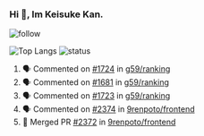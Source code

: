 ### Hi 👋, Im Keisuke Kan.

<!--
**9renpoto/9renpoto** is a ✨ _special_ ✨ repository because its `README.md` (this file) appears on your GitHub profile.

Here are some ideas to get you started:

- 🔭 I’m currently working on ...
- 🌱 I’m currently learning ...
- 👯 I’m looking to collaborate on ...
- 🤔 I’m looking for help with ...
- 💬 Ask me about ...
- 📫 How to reach me: ...
- 😄 Pronouns: ...
- ⚡ Fun fact: ...
-->

![follow](https://img.shields.io/github/followers/9renpoto?label=Follow&style=social)

![Top Langs](https://github-readme-stats.vercel.app/api/top-langs/?username=9renpoto&hide=html&layout=compact)
![status](https://github-readme-stats.vercel.app/api?username=9renpoto&show_icons=true&count_private=true&hide=issues,contribs)

<!--START_SECTION:activity-->
1. 🗣 Commented on [#1724](https://github.com/g59/ranking/issues/1724) in [g59/ranking](https://github.com/g59/ranking)
2. 🗣 Commented on [#1681](https://github.com/g59/ranking/issues/1681) in [g59/ranking](https://github.com/g59/ranking)
3. 🗣 Commented on [#1723](https://github.com/g59/ranking/issues/1723) in [g59/ranking](https://github.com/g59/ranking)
4. 🗣 Commented on [#2374](https://github.com/9renpoto/frontend/issues/2374) in [9renpoto/frontend](https://github.com/9renpoto/frontend)
5. 🎉 Merged PR [#2372](https://github.com/9renpoto/frontend/pull/2372) in [9renpoto/frontend](https://github.com/9renpoto/frontend)
<!--END_SECTION:activity-->

